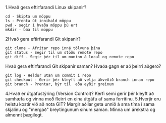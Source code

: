 1.Hvað gera eftirfarandi Linux skipanir?

    cd - Skipta um möppu	
    ls - Prenta út innihald möppu
    pwd - segir í hvaða möppu þú ert
    mkdir - búa til möppu

2Hvað gera eftirfarandi Git skipanir?

    git clone - Afritar repo inná tölvuna þína
    git status - Segir til um stöðu remote repo
    git diff - Segir þér til um muninn á local og remote repo

Hvað gera eftirfarandi Git skipanir saman? Hvaða gagn er að þeirri aðgerð?

    git log - Heldur utan um commit í repo
    git checkout - Gerir þér kleyft að velja ákveðið branch innan repo
    git branch - Prentar, býr til  eða eyðir greinum
4.Hvað er útgáfustýring (Version Control)?
Kerfi semi gerir þér kleyft að samhæfa og vinna með fleirri en eina útgáfu af sama forritinu.
5.Hverjir eru helstu kostir við að nota GIT?
Margir aðilar geta unnið á sma tíma í sama skjalinu og "mergað" breytingunum sínum saman.  Minna um árekstra og almennt þægilegt.

